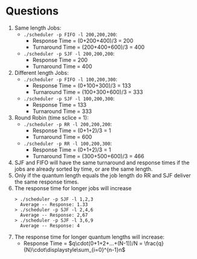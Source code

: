 # Questions

1. Same length Jobs:
    - `./scheduler -p FIFO -l 200,200,200`:
      - Response Time = (0+200+400)/3 = 200
      - Turnaround Time = (200+400+600)/3 = 400
    - `./scheduler -p SJF -l 200,200,200`:
      - Response Time = 200
      - Turnaround Time = 400
2. Different length Jobs:
    - `./scheduler -p FIFO -l 100,200,300`:
      - Response Time = (0+100+300)/3 = 133
      - Turnaround Time = (100+300+600)/3 = 333
    - `./scheduler -p SJF -l 100,200,300`:
      - Response Time = 133
      - Turnaround Time = 333
3. Round Robin (time sclice = 1):
    - `./scheduler -p RR -l 200,200,200`:
      - Response Time = (0+1+2)/3 = 1
      - Turnaround Time = 600
    - `./scheduler -p RR -l 100,200,300`:
      - Response Time = (0+1+2)/3 = 1
      - Turnaround Time = (300+500+600)/3 = 466
4. SJF and FIFO will have the same turnaround and response times if the jobs are already sorted by time, or are the same length.
5. Only if the quantum length equals the job length do RR and SJF deliver the same response times.
6. The response time for longer jobs will increase
    ```
    > ./scheduler -p SJF -l 1,2,3
      Average -- Response: 1.33
    > ./scheduler -p SJF -l 2,4,6
      Average -- Response: 2,67
    > ./scheduler -p SJF -l 3,6,9
      Average -- Response: 4
    ```
7. The response time for longer quantum lengths will increase:
    - Response Time = $q\cdot(0+1+2+...+(N-1))/N = \frac{q}{N}\cdot\displaystyle\sum_{i=0}^{n-1}n$
